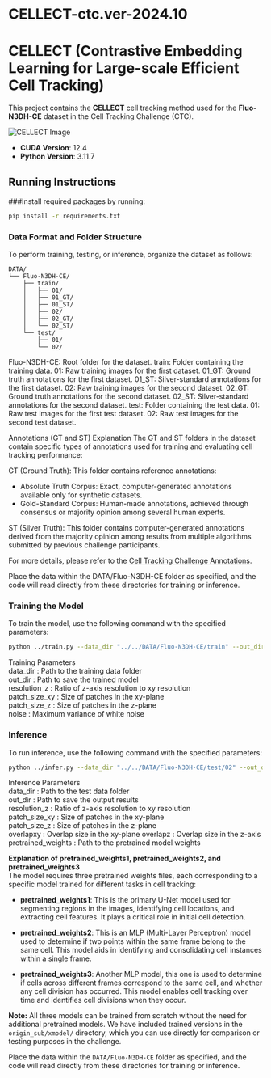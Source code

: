 # CELLECT-ctc.ver-2024.10
# CELLECT (Contrastive Embedding Learning for Large-scale Efficient Cell Tracking)

This project contains the **CELLECT** cell tracking method used for the **Fluo-N3DH-CE** dataset in the Cell Tracking Challenge (CTC).

![CELLECT Image](https://github.com/zzz333za/CELLECT-ctc.ver_2024.10/raw/main/CELLECT.png)

- **CUDA Version**: 12.4  
- **Python Version**: 3.11.7  

## Running Instructions
###Install required packages by running:

```bash
pip install -r requirements.txt
```

### Data Format and Folder Structure

To perform training, testing, or inference, organize the dataset as follows:

```plaintext
DATA/
└── Fluo-N3DH-CE/
    ├── train/
    │   ├── 01/
    │   ├── 01_GT/
    │   ├── 01_ST/
    │   ├── 02/
    │   ├── 02_GT/
    │   └── 02_ST/
    └── test/
        ├── 01/
        └── 02/
```

Fluo-N3DH-CE: Root folder for the dataset.
train: Folder containing the training data.
01: Raw training images for the first dataset.
01_GT: Ground truth annotations for the first dataset.
01_ST: Silver-standard annotations for the first dataset.
02: Raw training images for the second dataset.
02_GT: Ground truth annotations for the second dataset.
02_ST: Silver-standard annotations for the second dataset.
test: Folder containing the test data.
01: Raw test images for the first test dataset.
02: Raw test images for the second test dataset.

Annotations (GT and ST) Explanation
The GT and ST folders in the dataset contain specific types of annotations used for training and evaluating cell tracking performance:

GT (Ground Truth): This folder contains reference annotations:
- Absolute Truth Corpus: Exact, computer-generated annotations available only for synthetic datasets.
- Gold-Standard Corpus: Human-made annotations, achieved through consensus or majority opinion among several human experts.

ST (Silver Truth): This folder contains computer-generated annotations derived from the majority opinion among results from multiple algorithms submitted by previous challenge participants.

For more details, please refer to the [Cell Tracking Challenge Annotations](https://celltrackingchallenge.net/annotations/).

Place the data within the DATA/Fluo-N3DH-CE folder as specified, and the code will read directly from these directories for training or inference.
### Training the Model

To train the model, use the following command with the specified parameters:
```bash
python ../train.py --data_dir "../../DATA/Fluo-N3DH-CE/train" --out_dir "./Trained models/" --resolution_z 10 --patch_size_xy 256 --patch_size_z 31 --noise 100
```
Training Parameters  
data_dir : Path to the training data folder  
out_dir : Path to save the trained model  
resolution_z : Ratio of z-axis resolution to xy resolution  
patch_size_xy : Size of patches in the xy-plane  
patch_size_z : Size of patches in the z-plane  
noise : Maximum variance of white noise  

### Inference

To run inference, use the following command with the specified parameters:
```bash
python ../infer.py --data_dir "../../DATA/Fluo-N3DH-CE/test/02" --out_dir "../../DATA/Fluo-N3DH-CE/02_RES/" --pretrained_weights1 "../../origin_sub/xmodel/U-ext+sc2n-199.0-8.0351.pth" --pretrained_weights2 "../../origin_sub/xmodel/EX+sc2n-199.0-8.0351.pth" --pretrained_weights3 "../../origin_sub/xmodel/EN+sc2n-199.0-8.0351.pth" --resolution_z 10 --patch_size_xy 256 --patch_size_z 31 --overlapxy 128 --overlapz 4
```

Inference Parameters  
data_dir : Path to the test data folder  
out_dir : Path to save the output results  
resolution_z : Ratio of z-axis resolution to xy resolution  
patch_size_xy : Size of patches in the xy-plane  
patch_size_z : Size of patches in the z-plane    
overlapxy : Overlap size in the xy-plane
overlapz : Overlap size in the z-axis  
pretrained_weights : Path to the pretrained model weights  


**Explanation of pretrained_weights1, pretrained_weights2, and pretrained_weights3**  
The model requires three pretrained weights files, each corresponding to a specific model trained for different tasks in cell tracking:

- **pretrained_weights1**: This is the primary U-Net model used for segmenting regions in the images, identifying cell locations, and extracting cell features. It plays a critical role in initial cell detection.

- **pretrained_weights2**: This is an MLP (Multi-Layer Perceptron) model used to determine if two points within the same frame belong to the same cell. This model aids in identifying and consolidating cell instances within a single frame.

- **pretrained_weights3**: Another MLP model, this one is used to determine if cells across different frames correspond to the same cell, and whether any cell division has occurred. This model enables cell tracking over time and identifies cell divisions when they occur.

**Note:** All three models can be trained from scratch without the need for additional pretrained models. We have included trained versions in the `origin_sub/xmodel/` directory, which you can use directly for comparison or testing purposes in the challenge.

Place the data within the `DATA/Fluo-N3DH-CE` folder as specified, and the code will read directly from these directories for training or inference.
